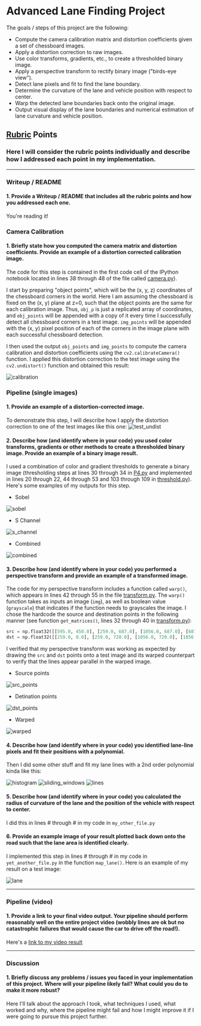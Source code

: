 # Advanced Lane Finding Project

The goals / steps of this project are the following:

* Compute the camera calibration matrix and distortion coefficients given a set of chessboard images.
* Apply a distortion correction to raw images.
* Use color transforms, gradients, etc., to create a thresholded binary image.
* Apply a perspective transform to rectify binary image ("birds-eye view").
* Detect lane pixels and fit to find the lane boundary.
* Determine the curvature of the lane and vehicle position with respect to center.
* Warp the detected lane boundaries back onto the original image.
* Output visual display of the lane boundaries and numerical estimation of lane curvature and vehicle position.

[//]: # (Image References)

[calibration]: ./output_images/tests/undistorted.jpg "Undistorted"
[test_undist]: ./output_images/undistorted_test1.jpg "Road Transformed"
[sobel]: ./output_images/sobel_test4.jpg "Sobel Example"
[s_channel]: ./output_images/s_channel_test4.jpg "S Channel Example"
[combined]: ./output_images/combined_test4.jpg "Combined Example"
[src_points]: ./output_images/points/points_straight_lines2.jpg "Source points"
[dst_points]: ./output_images/points/dst_points_straight_lines2.jpg "Destination points"
[warped]: ./output_images/warped_straight_lines2.jpg "Warped Example"
[histogram]: ./output_images/histogram_test2.jpg "Hitogram Windows"
[sliding_windows]: ./output_images/lines_test2.jpg "Sliding Windows Example"
[lines]: ./output_images/output_test2.jpg "Lines Detected Example"
[lane]: ./output_images/result_test4.jpg "Lane Detected Example"
[video_output]: ./output.mp4 "Video Result"

## [Rubric](https://review.udacity.com/#!/rubrics/571/view) Points
### Here I will consider the rubric points individually and describe how I addressed each point in my implementation.  

---
### Writeup / README

#### 1. Provide a Writeup / README that includes all the rubric points and how you addressed each one.

You're reading it!

### Camera Calibration

#### 1. Briefly state how you computed the camera matrix and distortion coefficients. Provide an example of a distortion corrected calibration image.

The code for this step is contained in the first code cell of the IPython notebook located in lines 38 through 48 of the file called [camera.py](./AdvLaneFinding/camera.py)).  

I start by preparing "object points", which will be the (x, y, z) coordinates of the chessboard corners in the world. Here I am assuming the chessboard is fixed on the (x, y) plane at z=0, such that the object points are the same for each calibration image.  Thus, `obj_p` is just a replicated array of coordinates, and `obj_points` will be appended with a copy of it every time I successfully detect all chessboard corners in a test image.  `img_points` will be appended with the (x, y) pixel position of each of the corners in the image plane with each successful chessboard detection.  

I then used the output `obj_points` and `img_points` to compute the camera calibration and distortion coefficients using the `cv2.calibrateCamera()` function.  I applied this distortion correction to the test image using the `cv2.undistort()` function and obtained this result: 

![calibration]

### Pipeline (single images)

#### 1. Provide an example of a distortion-corrected image.
To demonstrate this step, I will describe how I apply the distortion correction to one of the test images like this one:
![test_undist]

#### 2. Describe how (and identify where in your code) you used color transforms, gradients or other methods to create a thresholded binary image.  Provide an example of a binary image result.
I used a combination of color and gradient thresholds to generate a binary image (thresholding steps at lines 30 through 34 in [P4.py](./P4.py) and implemented in lines 20 through 22, 44 through 53 and 103 through 109 in [threshold.py](./AdvLaenFinding/threshold.py)).  Here's some examples of my outputs for this step.
- Sobel

![sobel]

- S Channel

![s_channel]

- Combined

![combined]

#### 3. Describe how (and identify where in your code) you performed a perspective transform and provide an example of a transformed image.

The code for my perspective transform includes a function called `warp()`, which appears in lines 42 through 55 in the file [transform.py](./AdvLaneFinding/transofrm.py).  The `warp()` function takes as inputs an image (`img`), as well as boolean value (`grayscale`) that indicates if the function needs to grayscales the image. I chose the hardcode the source and destination points in the following manner (see function `get_matrices()`, lines 32 through 40 in [transform.py](./AdvLaneFinding/transofrm.py)):

```python
src = np.float32([[595.0, 450.0], [259.0, 687.0], [1056.0, 687.0], [687.0, 450.0]])
dst = np.float32([[259.0, 0.0], [259.0, 720.0], [1056.0, 720.0], [1056.0, 0.0]])
```

I verified that my perspective transform was working as expected by drawing the `src` and `dst` points onto a test image and its warped counterpart to verify that the lines appear parallel in the warped image.

- Source points

![src_points]

- Detination points

![dst_points]

- Warped

![warped]

#### 4. Describe how (and identify where in your code) you identified lane-line pixels and fit their positions with a polynomial.

Then I did some other stuff and fit my lane lines with a 2nd order polynomial kinda like this:

![histogram]
![sliding_windows]
![lines]

#### 5. Describe how (and identify where in your code) you calculated the radius of curvature of the lane and the position of the vehicle with respect to center.

I did this in lines # through # in my code in `my_other_file.py`

#### 6. Provide an example image of your result plotted back down onto the road such that the lane area is identified clearly.

I implemented this step in lines # through # in my code in `yet_another_file.py` in the function `map_lane()`.  Here is an example of my result on a test image:

![lane]

---

### Pipeline (video)

#### 1. Provide a link to your final video output.  Your pipeline should perform reasonably well on the entire project video (wobbly lines are ok but no catastrophic failures that would cause the car to drive off the road!).

Here's a [link to my video result](./output.mp4)

---

### Discussion

#### 1. Briefly discuss any problems / issues you faced in your implementation of this project.  Where will your pipeline likely fail?  What could you do to make it more robust?

Here I'll talk about the approach I took, what techniques I used, what worked and why, where the pipeline might fail and how I might improve it if I were going to pursue this project further.  

